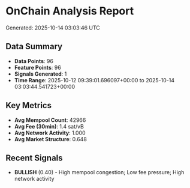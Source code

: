 # OnChain Analysis Report
Generated: 2025-10-14 03:03:46 UTC

## Data Summary
- **Data Points**: 96
- **Feature Points**: 96
- **Signals Generated**: 1
- **Time Range**: 2025-10-12 09:39:01.696097+00:00 to 2025-10-14 03:03:44.541723+00:00

## Key Metrics
- **Avg Mempool Count**: 42966
- **Avg Fee (30min)**: 1.4 sat/vB
- **Avg Network Activity**: 1.000
- **Avg Market Structure**: 0.648

## Recent Signals
- **BULLISH** (0.40) - High mempool congestion; Low fee pressure; High network activity
